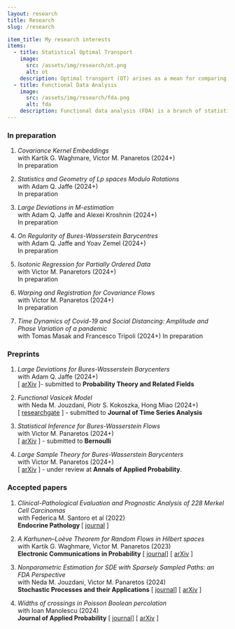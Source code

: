 ```yaml
---
layout: research
title: Research 
slug: /research

item_title: My research interests
items:
  - title: Statistical Optimal Transport
    image:
      src: /assets/img/research/ot.png
      alt: ot
    description: Optimal transport (OT) arises as a mean for comparing probability measures. It endows the space of probability measures with a peculiar geometrical structure, paving the way for its application in statistics, machine learning, and applied mathematics.
  - title: Functional Data Analysis
    image:
      src: /assets/img/research/fda.png
      alt: fda
    description: Functional data analysis (FDA) is a branch of statistics that analyses data providing information about curves, surfaces or anything else varying over a continuum. In its most general form, under an FDA framework, each sample element of functional data is considered to be a random function.
---
```


<!--- 
Preprints and accepted papers.
-->


<h3> In preparation </h3>

1. <em> Covariance  Kernel Embeddings</em>\
with Kartik G. Waghmare, Victor M. Panaretos  (2024+)\
In preparation

2.  <em> Statistics and Geometry of Lp spaces Modulo Rotations </em>\
with Adam Q. Jaffe (2024+)\
In preparation

3. <em> Large Deviations in M-estimation </em>\
with Adam Q. Jaffe and Alexei Kroshnin (2024+)\
In preparation

4. <em> On Regularity of Bures-Wasserstein Barycentres</em>\
with Adam Q. Jaffe and Yoav Zemel (2024+)\
In preparation

5. <em> Isotonic Regression for Partially Ordered Data</em>\
with Victor M. Panaretors (2024+)\
In preparation

6. <em> Warping and Registration for Covariance Flows </em>\
with  Victor M. Panaretos (2024+)\
In preparation

7. <em> Time Dynamics of Covid-19 and Social Distancing: Amplitude and Phase Variation of a pandemic</em>\
with  Tomas Masak and Francesco Tripoli (2024+)
In preparation



<h3>Preprints</h3>


1. <em> Large Deviations for Bures-Wasserstein Barycenters</em>\
with  Adam Q. Jaffe (2024+)\
\[ <a href="https://arxiv.org/abs/2409.11384">arXiv</a> \]- submitted to <strong>Probability Theory and Related Fields</strong>

2. <em> Functional Vasicek Model </em>\
with Neda M. Jouzdani, Piotr S. Kokoszka,  Hong Miao (2024+)\
\[ <a href="https://www.researchgate.net/publication/384598436_Functional_Vasicek_Model">researchgate</a> \] - submitted to <strong>Journal of Time Series Analysis</strong>

3. <em> Statistical Inference for Bures-Wasserstein Flows</em>\
with Victor M. Panaretos (2024+)\
\[ <a href="https://arxiv.org/abs/2310.13764">arXiv</a> \] - submitted to <strong>Bernoulli</strong>

4. <em>Large Sample Theory for Bures-Wasserstein Barycenters</em>\
with Victor M. Panaretos (2024+)\
\[ <a href="https://arxiv.org/abs/2305.15592">arXiv</a> \] - under review at <strong>Annals of Applied Probability</strong>.



<h3>Accepted papers</h3>

1. <em>Clinical-Pathological Evaluation and Prognostic Analysis of 228 Merkel Cell Carcinomas </em>\
with Federica M. Santoro et al (2022)\
<strong>Endocrine Pathology </strong> \[ <a href="https://pubmed.ncbi.nlm.nih.gov/35551625/">journal</a> \]

2. <em>A Karhunen–Loève Theorem for Random Flows in Hilbert spaces </em>\
with Kartik G. Waghmare, Victor M. Panaretos (2023)\
 <strong>Electronic Communications in Probability</strong>
\[ <a href="https://projecteuclid.org/journals/electronic-communications-in-probability/volume-29/issue-none/A-KarhunenLo%C3%A8ve-theorem-for-random-flows-in-Hilbert-spaces/10.1214/24-ECP597.full">journal</a>\] 
\[ <a href="https://arxiv.org/abs/2303.00702">arXiv</a> \] 

3. <em>Nonparametric Estimation for SDE with Sparsely Sampled Paths: an FDA Perspective </em>\
with Neda M. Jouzdani, Victor M. Panaretos (2024)\
<strong>Stochastic Processes and their Applications</strong> \[ <a href="https://doi.org/10.1016/j.spa.2023.104239">journal</a>\] \[ <a href="https://arxiv.org/abs/2110.14433">arXiv</a> \]


4. <em>Widths of crossings in Poisson Boolean percolation </em>\
with Ioan Manolescu (2024)\
 <strong>Journal of Applied Probability</strong> \[ <a href="https://www.cambridge.org/core/journals/journal-of-applied-probability/article/widths-of-crossings-in-poisson-boolean-percolation/2710058348665CBD213519F54430CCD5">journal</a>\] \[ <a href="https://arxiv.org/abs/2211.11661">arXiv</a> \] 


<br />
